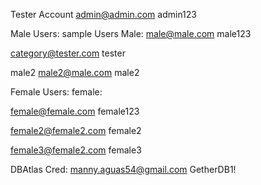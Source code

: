 Tester Account
admin@admin.com
admin123

Male Users:
sample Users
Male:
male@male.com
male123

category@tester.com
tester

male2
male2@male.com
male2

Female Users:
female:

female@female.com
female123

female2@female2.com
female2

female3@female2.com
female3

DBAtlas Cred:
manny.aguas54@gmail.com
GetherDB1!
